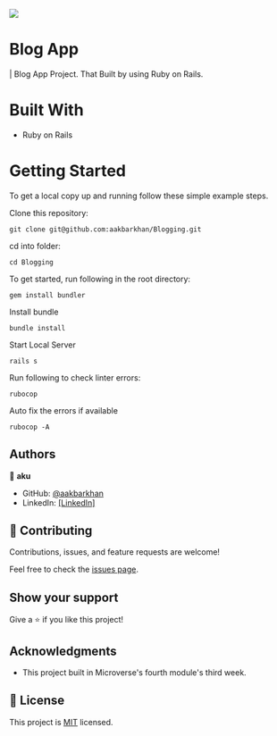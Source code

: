 ![](https://img.shields.io/badge/Microverse-blueviolet)
# Blog App

|  Blog App Project. That Built by using Ruby on Rails.
#
# Built With
* Ruby on Rails
#
# Getting Started

To get a local copy up and running follow these simple example steps.

Clone this repository:
```
git clone git@github.com:aakbarkhan/Blogging.git
```
cd into folder:
```
cd Blogging
```

To get started, run following in the root directory:
```
gem install bundler
```
Install bundle

```
bundle install
```
Start Local Server
```
rails s
```
Run following to check linter errors:
```
rubocop
```
Auto fix the errors if available
```
rubocop -A
```
## Authors

👤 **aku** 
- GitHub: [@aakbarkhan](https://github.com/aakbarkhan)
- LinkedIn: [[LinkedIn]](https://www.linkedin.com/in/akuu-khan/)
  


## 🤝 Contributing

Contributions, issues, and feature requests are welcome!

Feel free to check the [issues page](../../issues/).

## Show your support

Give a ⭐️ if you like this project!

## Acknowledgments

- This project built in Microverse's fourth module's third week.

## 📝 License

This project is [MIT](./MIT.md) licensed.

